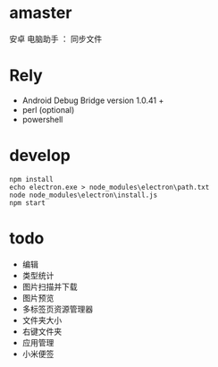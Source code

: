 # amaster
安卓 电脑助手 ： 同步文件


# Rely 
+ Android Debug Bridge version 1.0.41 + 
+ perl (optional)
+ powershell

# develop 
```
npm install
echo electron.exe > node_modules\electron\path.txt
node node_modules\electron\install.js
npm start
```


# todo
+ 编辑
+ 类型统计
+ 图片扫描并下载
+ 图片预览
+ 多标签页资源管理器
+ 文件夹大小
+ 右键文件夹
+ 应用管理
+ 小米便签

